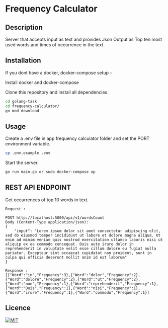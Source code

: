 # Frequency Calculator

## Description
Server that accepts input as text and provides Json Output as Top ten most used words and times of occurrence in the text.

## Installation
If you dont have a docker, docker-compose setup - 

Install docker and docker-compose

Clone this repository and install all dependencies.

```bash
cd golang-task
cd frequency-calculator/
go mod download
```

## Usage
Create a .env file in app frequency calculator folder and set the PORT environment variable.

```bash
cp .env.example .env
```

Start the server.

```bash
go run main.go or sudo docker-compose up
```

## REST API ENDPOINT

Get occurrences of top 10 words in text.

```
Request :

POST http://localhost:5000/api/v1/wordsCount
Body (Content-Type application/json):
{
	"input": "Lorem ipsum dolor sit amet consectetur adipiscing elit, sed do eiusmod tempor incididunt ut labore et dolore magna aliqua. Ut enim ad minim veniam quis nostrud exercitation ullamco laboris nisi ut aliquip ex ea commodo consequat. Duis aute irure dolor in reprehenderit in voluptate velit esse cillum dolore eu fugiat nulla pariatur. Excepteur sint occaecat cupidatat non proident, sunt in culpa qui officia deserunt mollit anim id est laborum"
}
```
```
Response :
[{"Word":"in","Frequency":3},{"Word":"dolor","Frequency":2},{"Word":"dolore","Frequency":2},{"Word":"ut","Frequency":2},{"Word":"non","Frequency":1},{"Word":"reprehenderit","Frequency":1},{"Word":"Duis","Frequency":1},{"Word":"nisi","Frequency":1},{"Word":"irure","Frequency":1},{"Word":"commodo","Frequency":1}]
```

## Licence
[![MIT](https://img.shields.io/badge/License-MIT-yellow.svg)](https://opensource.org/licenses/MIT)